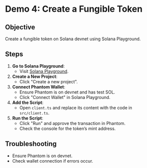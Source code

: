 # Demo 4: Create a Fungible Token

## Objective
Create a fungible token on Solana devnet using Solana Playground.

## Steps
1. **Go to Solana Playground**:
   - Visit [Solana Playground](https://beta.solpg.io/).
2. **Create a New Project**:
   - Click "Create a new project".
3. **Connect Phantom Wallet**:
   - Ensure Phantom is on devnet and has test SOL.
   - Click "Connect Wallet" in Solana Playground.
4. **Add the Script**:
   - Open `client.ts` and replace its content with the code in `src/client.ts`.
5. **Run the Script**:
   - Click "Run" and approve the transaction in Phantom.
   - Check the console for the token’s mint address.

## Troubleshooting
- Ensure Phantom is on devnet.
- Check wallet connection if errors occur.